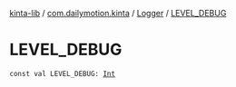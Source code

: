 [kinta-lib](../../index.md) / [com.dailymotion.kinta](../index.md) / [Logger](index.md) / [LEVEL_DEBUG](./-l-e-v-e-l_-d-e-b-u-g.md)

# LEVEL_DEBUG

`const val LEVEL_DEBUG: `[`Int`](https://kotlinlang.org/api/latest/jvm/stdlib/kotlin/-int/index.html)